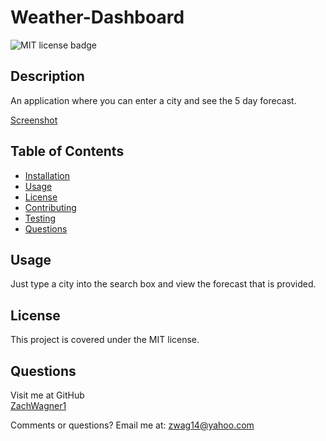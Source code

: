 # Weather-Dashboard
  ![MIT license badge](https://img.shields.io/badge/license-MIT-green)

## Description

An application where you can enter a city and see the 5 day forecast.

[Screenshot](./assets/images/Screenshot.png)

## Table of Contents
  * [Installation](#installation)
  * [Usage](#usage)
  * [License](#license)
  * [Contributing](#contributing)
  * [Testing](#testing)
  * [Questions](#questions)

  ## Usage
  Just type a city into the search box and view the forecast that is provided.

  ## License 
  This project is covered under the MIT license.
  
  ## Questions
  Visit me at GitHub  
  [ZachWagner1](https://github.com/ZachWagner1)

  Comments or questions? Email me at:
  [zwag14@yahoo.com](mailto:zwag14@yahoo.com)